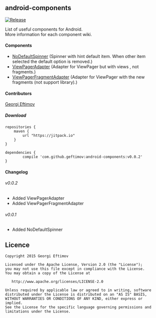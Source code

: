 ## android-components

[![Release](https://img.shields.io/github/release/geftimov/android-components.svg?label=JitPack)](https://jitpack.io/#geftimov/android-components/v0.0.2)

List of useful components for Android.<br/>
More information for each component wiki.

#### Components

 * [NoDefaultSpinner](https://github.com/geftimov/android-components/wiki/NoDefaultSpinner "NoDefaultSpinner") (Spinner with hint default item. When other item selected the default option is removed.)
 * [ViewPagerAdapter](https://github.com/geftimov/android-components/wiki/ViewPagerAdapter "ViewPagerAdapter") (Adapter for ViewPager but with views , not fragments.)
 * [ViewPagerFragmentAdapter](https://github.com/geftimov/android-components/wiki/ViewPagerFragmentAdapter "ViewPagerFragmentAdapter") (Adapter for ViewPager with the new fragments (not support library).)

#### Contributors

[Georgi Eftimov](https://github.com/geftimov "Georgi Eftimov")

##### Download

	repositories {
	    maven {
	        url "https://jitpack.io"
	    }
	}
	
	dependencies {
	        compile 'com.github.geftimov:android-components:v0.0.2'
	}


#### Changelog

###### v0.0.2

 * Added ViewPagerAdapter
 * Added ViewPagerFragmentAdapter

###### v0.0.1

 * Added NoDefaultSpinner


## Licence

    Copyright 2015 Georgi Eftimov

    Licensed under the Apache License, Version 2.0 (the "License");
    you may not use this file except in compliance with the License.
    You may obtain a copy of the License at

       http://www.apache.org/licenses/LICENSE-2.0

    Unless required by applicable law or agreed to in writing, software
    distributed under the License is distributed on an "AS IS" BASIS,
    WITHOUT WARRANTIES OR CONDITIONS OF ANY KIND, either express or implied.
    See the License for the specific language governing permissions and
    limitations under the License.

